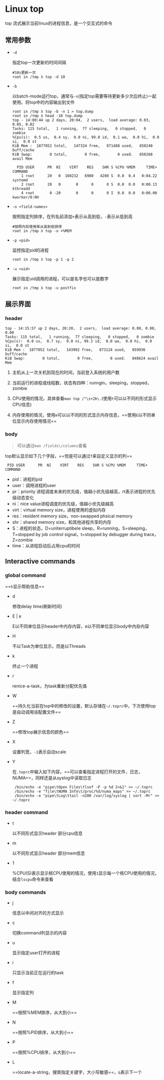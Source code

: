 # Linux top

top 流式展示当前linux的进程信息，是一个交互式的命令

## 常用参数

- `-d`

  指定top一次更新的时间间隔

  ```
  #10s更新一次
  root in /tmp λ top -d 10
  ```

- `-b`

  以batch-mode运行top，通常与`-n`(指定top需要等待更新多少次后终止)一起使用。将top中的内容输出到文件

  ```
  root in /tmp λ top -b -n 1 > top.dump
  root in /tmp λ head -10 top.dump
  top - 14:00:44 up 2 days, 20:04,  2 users,  load average: 0.03, 0.05, 0.02
  Tasks: 115 total,   1 running,  77 sleeping,   0 stopped,   0 zombie
  %Cpu(s):  0.5 us,  0.4 sy,  0.0 ni, 99.0 id,  0.1 wa,  0.0 hi,  0.0 si,  0.0 st
  KiB Mem :  1877052 total,   147324 free,   871488 used,   858240 buff/cache
  KiB Swap:        0 total,        0 free,        0 used.   850268 avail Mem
  
    PID USER      PR  NI    VIRT    RES    SHR S %CPU %MEM     TIME+ COMMAND
      1 root      20   0  160232   6980   4280 S  0.0  0.4   0:04.22 systemd
      2 root      20   0       0      0      0 S  0.0  0.0   0:00.13 kthreadd
      4 root       0 -20       0      0      0 I  0.0  0.0   0:00.00 kworker/0:0H
  ```

- `-o <field-names>`

  按照指定列排序，在列名前添加`+`表示从高到低，`-`表示从低到高

  ```
  #按照内存使用率从高到低排序
  root in /tmp λ top -o +%MEM
  ```

- `-p <pid>`

  监控指定pid的进程

  ```
  root in /tmp λ top -p 1 -p 2
  ```

- `-u <uid>`

  展示指定uid调用的进程，可以是名字也可以是数字

  ```
  root in /tmp λ top -u postfix
  ```

## 展示界面

### header

```
top - 14:15:57 up 2 days, 20:20,  2 users,  load average: 0.00, 0.00, 0.00
Tasks: 115 total,   1 running,  77 sleeping,   0 stopped,   0 zombie
%Cpu(s):  0.0 us,  0.7 sy,  0.0 ni, 99.3 id,  0.0 wa,  0.0 hi,  0.0 si,  0.0 st
KiB Mem :  1877052 total,   143992 free,   873124 used,   859936 buff/cache
KiB Swap:        0 total,        0 free,        0 used.   848624 avail Mem
```

1. 主机从上一次关机到现在的时间，当前登入系统的用户数

2. 当前运行的进程或线程数，状态有四种：runngin，sleeping，stopped，zombie
3. CPU使用的情况，具体查看`man top /^\s+2b\.`(使用`t`可以以不同的形式显示CPU信息)
4. 内存使用的情况，使用`m`可以以不同的形式显示内存信息，==使用`E`以不同单位显示内存使用情况==

### body

> 可以通过`man /fields\/columns`查看

top默认显示如下几个字段，==但是可以通过`f`来自定义显示的列==

```
 PID USER      PR  NI    VIRT    RES    SHR S %CPU %MEM     TIME+ COMMAND
```

- pid：进程的pid
- user：调用进程的user
- pr：priority 进程调度未来的优先级，值越小优先级越高，rt表示进程的优先级动态变化
- ni：nice value进程调度的优先级，值越小优先级越高
- virt：virtual memory size，进程使用的虚拟内存
- res：resident memory size，non-swapped phsical memory
- shr：shared memory size，和其他进程共享的内存
- S：进程的状态，D=uniterruptibele sleep，R=running，S=sleeping，T=stopped by job control signal，t=stopped by debugger during trace，Z=zombie
- time：从进程启动后占用cpu的时间

## Interactive commands

### global command

==`h`显示帮助信息==

- d

  修改delay time(刷新时间)

- E | e

  E以不同单位显示header中内存内容，e以不同单位显示body中内存内容

- H

  不以Task为单位显示，而是以Threads

- k

  终止一个进程

- r

  renice-a-task，为task重新分配优先值

- W

  ==持久化当前在top中的修改的设置，默认存储在`~/.toprc`中，下次使用top是自动调用该配置文件==

- Z

  ==修改top展示信息的颜色==

- X

  设置列宽，`-1`表示自动scale

- Y

  在`.toprc`中输入如下内容，==可以查看指定进程打开的文件，日志，NUMA==，同样还是从syslog中读取日志

  ```
   /bin/echo -e "pipe\tOpen Files\tlsof -P -p %d 2>&1" >> ~/.toprc
   /bin/echo -e "file\tNUMA Info\t/proc/%d/numa_maps" >> ~/.toprc
   /bin/echo -e "pipe\tLog\ttail -n200 /var/log/syslog | sort -Mr" >> ~/.toprc
  ```

### header command

- t

  以不同形式显示header 部分cpu信息

- m

  以不同形式显示header 部分mem信息

- 1

  %CPU(S)表示显示核CPU使用的情况，使用`1`显示每一个核CPU使用的情况，结合`lscpu`命令来查看

### body commands

- j

  信息以中间对齐的方式显示

- c

  切换command列显示的内容

- u

  显示指定user打开的进程

- i

  只显示当前正在运行的task

- f

  显示指定列

- M

  ==按照%MEM排序，从大到小==

- N

  ==按照%PID排序，从大到小==

- P

  ==按照%CPU排序，从大到小==

- L

  ==locate-a-string，搜索指定关键字，大小写敏感==，`&`表示下一个

